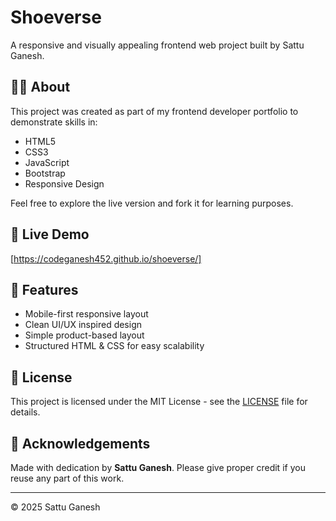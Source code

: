 # Shoeverse

A responsive and visually appealing frontend web project built by Sattu Ganesh.

## 👨‍💻 About
This project was created as part of my frontend developer portfolio to demonstrate skills in:
- HTML5
- CSS3
- JavaScript
- Bootstrap
- Responsive Design

Feel free to explore the live version and fork it for learning purposes.

## 🚀 Live Demo
[https://codeganesh452.github.io/shoeverse/]

## 📁 Features
- Mobile-first responsive layout
- Clean UI/UX inspired design
- Simple product-based layout
- Structured HTML & CSS for easy scalability

## 📜 License
This project is licensed under the MIT License - see the [LICENSE](LICENSE) file for details.

## 🙏 Acknowledgements
Made with dedication by **Sattu Ganesh**. Please give proper credit if you reuse any part of this work.

---

© 2025 Sattu Ganesh
